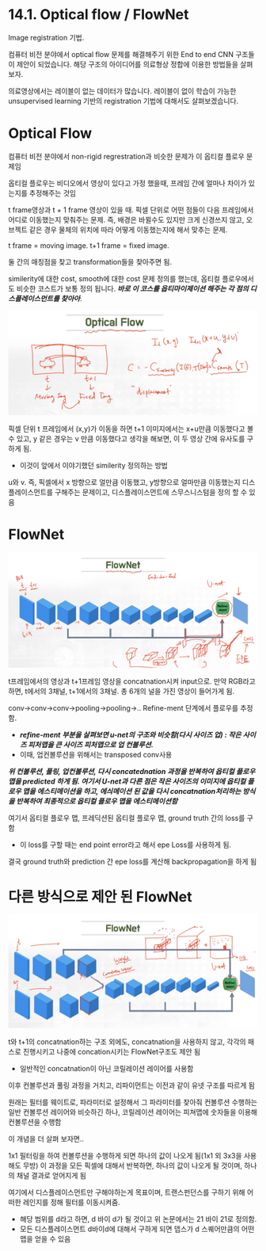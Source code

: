 # 14.1. Optical flow / FlowNet

Image registration 기법.

컴퓨터 비전 분야에서 optical flow 문제를 해결해주기 위한 End to end CNN 구조들이 제안이 되었습니다. 해당 구조의 아이디어를 의료형상 정합에 이용한 방법들을 살펴보자.

의료영상에서는 레이블이 없는 데이터가 많습니다. 레이블이 없이 학습이 가능한 unsupervised learning 기반의 registration 기법에 대해서도 살펴보겠습니다.

# Optical Flow

컴퓨터 비전 분야에서 non-rigid regrestration과 비슷한 문제가 이 옵티컬 플로우 문제임 

옵티컬 플로우는 비디오에서 영상이 있다고 가정 했을때, 프레임 간에 얼마나 차이가 있는지를 추정해주는 것임  

t frame영상과 t + 1 frame 영상이 있을 때. 픽셀 단위로 어떤 점들이 다음 프레임에서 어디로 이동했는지 맞춰주는 문제. 즉, 배경은 바뀔수도 있지만 크게 신경쓰지 않고, 오브젝트 같은 경우 물체의 위치에 따라 어떻게 이동했는지에 해서 맞추는 문제.  

t frame = moving image. t+1 frame = fixed image.

둘 간의 매칭점을 찾고 transformation들을 찾아주면 됨.

similerity에 대한 cost, smooth에 대한 cost 문제 정의를 했는데, 옵티컬 플로우에서도 비슷한 코스트가 보통 정의 됩니다. ***바로 이 코스를 옵티마이제이션 해주는 각 점의 디스플레이스먼트를 찾아아***.

![스크린샷 2025-07-05 21.00.21.png](/assets/의료인공지능/14_1_Optical_flow_FlowNet/image_1.png)

픽셀 단위 t 프레임에서 (x,y)가 이동을 하면 t+1 이미지에서는 x+u만큼 이동했다고 볼 수 있고, y 같은 경우는 v 만큼 이동했다고 생각을 해보면, 이 두 영상 간에 유사도를 구하게 됨.

- 이것이 앞에서 이야기했던 similerity 정의하는 방법

u와 v. 즉, 픽셀에서 x 방향으로 얼만큼 이동했고, y방향으로 얼마만큼 이동했는지 디스플레이스먼트를 구해주는 문제이고, 디스플레이스먼트에 스무스니스텀을 정의 할 수 있음

# FlowNet

![스크린샷 2025-07-05 21.17.00.png](/assets/의료인공지능/14_1_Optical_flow_FlowNet/image_2.png)

t프레임에서의 영상과 t+1프레임 영상을 concatnation시켜 input으로. 만약 RGB라고하면, t에서의 3채널, t+1에서의 3채널. 총 6개의 널을 가진 영상이 들어가게 됨. 

conv→conv→conv→pooling→pooling→.. Refine-ment 단계에서 플로우를 추정함.

- ***refine-ment 부분을 살펴보면 u-net의 구조와 비슷함(다시 사이즈 업) : 작은 사이즈 피처맵을 큰 사이즈 피처맵으로 업 컨볼루션.***
- 이때, 업컨볼루션을 위해서는 transposed conv사용

***위 컨볼루션, 풀링, 업컨볼루션, 다시  concatednation 과정을 반복하여 옵티컬 플로우 맵을 predicted 하게 됨. 여기서 U-net과 다른 점은 작은 사이즈의 이미지에 옵티컬 플로우 맵을 에스티메이션을 하고, 에싀메이션 된 값을 다시 concatnation처리하는 방식을 반복하여 최종적으로 옵티컬 플로우 맵을 에스티메이션함***

여기서 옵티컬 플로우 맵, 프레딕션된 옵티컬 플로우 맵, ground truth 간의 loss를 구함

- 이 loss를 구할 때는 end point error라고 해서 epe Loss를 사용하게 됨.

결국 ground truth와 prediction 간 epe loss를 계산해 backpropagation을 하게 됨

# 다른 방식으로 제안 된 FlowNet

![스크린샷 2025-07-05 22.39.18.png](/assets/의료인공지능/14_1_Optical_flow_FlowNet/image_3.png)

t와 t+1의 concatnation하는 구조 외에도, concatnation을 사용하지 않고, 각각의 패스로 진행시키고 나중에 concation시키는 FlowNet구조도 제안 됨

- 일반적인 concatnation이 아닌 코릴레이션 레이어를 사용함

이후 컨볼루션과 풀링 과정을 거치고, 리파이먼트는 이전과 같이 유넷 구조를 따르게 됨 

원래는 필터를 웨이트로, 파라미터로 설정해서 그 파라미터를 찾아줘 컨볼루션 수행하는 일반 컨볼루션 레이어와 비슷하긴 하나, 코릴레이션 레이어는 피쳐맵에 숫자들을 이용해 컨볼루션을 수행함

이 개념을 더 살펴 보자면..

1x1 필터링을 하여 컨볼루션을 수행하게 되면 하나의 값이 나오게 됨(1x1 외 3x3을 사용해도 무방) 이 과정을 모든 픽셀에 대해서 반복하면, 하나의 값이 나오게 될 것이며, 하나의 채널 결과로 얻어지게 됨

여기에서 디스플레이스먼트만 구해야하는게 목표이며, 트랜스펀던스를 구하기 위해 어떠한 레인지를 정해 필터를 이동시켜줌.

- 해당 범위를 d라고 하면, d 바이 d가 될 것이고 위 논문에서는 21 바이 21로 정의함.
- 모든 디스플레이스먼트 d바이d에 대해서 구하게 되면 뎁스가 d 스퀘어만큼의 어떤 맵을 얻을 수 있음